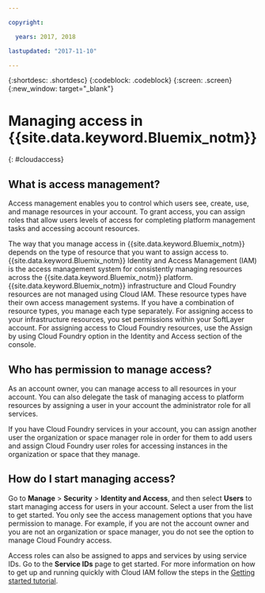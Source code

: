 ```yaml
---

copyright:

  years: 2017, 2018

lastupdated: "2017-11-10"

---
```


{:shortdesc: .shortdesc}
{:codeblock: .codeblock}
{:screen: .screen}
{:new_window: target="_blank"}

# Managing access in {{site.data.keyword.Bluemix_notm}}
{: #cloudaccess}

## What is access management?

Access management enables you to control which users see, create, use, and manage resources in your account. To grant access, you can assign roles that allow users levels of access for completing platform management tasks and accessing account resources.

The way that you manage access in {{site.data.keyword.Bluemix_notm}} depends on the type of resource that you want to assign access to. {{site.data.keyword.Bluemix_notm}} Identity and Access Management (IAM) is the access management system for consistently managing resources across the {{site.data.keyword.Bluemix_notm}} platform. {{site.data.keyword.Bluemix_notm}} infrastructure and Cloud Foundry resources are not managed using Cloud IAM. These resource types have their own access management systems. If you have a combination of resource types, you manage each type separately. For assigning access to your infrastructure resources, you set permissions within your SoftLayer account. For assigning access to Cloud Foundry resources, use the Assign by using Cloud Foundry option in the Identity and Access section of the console.

## Who has permission to manage access?

As an account owner, you can manage access to all resources in your account. You can also delegate the task of managing access to platform resources by assigning a user in your account the administrator role for all services.

If you have Cloud Foundry services in your account, you can assign another user the organization or space manager role in order for them to add users and assign Cloud Foundry user roles for accessing instances in the organization or space that they manage.


## How do I start managing access?

Go to **Manage** &gt; **Security** &gt; **Identity and Access**, and then select **Users** to start managing access for users in your account. Select a user from the list to get started. You only see the access management options that you have permission to manage. For example, if you are not the account owner and you are not an organization or space manager, you do not see the option to manage Cloud Foundry access.

Access roles can also be assigned to apps and services by using service IDs. Go to the **Service IDs** page to get started. For more information on how to get up and running quickly with Cloud IAM follow the steps in the [Getting started tutorial](/docs/iam/quickstart.html#getstarted).
